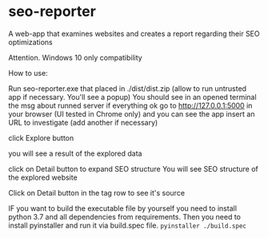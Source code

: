 # seo-reporter
A web-app that examines websites and creates a report regarding their SEO optimizations

Attention. Windows 10 only compatibility

How to use:

Run seo-reporter.exe that placed in ./dist/dist.zip (allow to run untrusted app if necessary. You'll see a popup) You should see in an opened terminal the msg about runned server if everything ok go to http://127.0.0.1:5000 in your browser (UI tested in Chrome only) and you can see the app insert an URL to investigate (add another if necessary)

click Explore button

you will see a result of the explored data

click on Detail button to expand SEO structure You will see SEO structure of the explored website

Click on Detail button in the tag row to see it's source

IF you want to build the executable file by yourself you need to install python 3.7 and all dependencies  from requirements.
Then you need to install pyinstaller and run it via build.spec file. `pyinstaller ./build.spec`